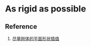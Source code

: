 # As rigid as possible

## Reference

1. [尽量刚体的平面形状插值](https://www.ztyii.com/graphics/as-rigid-as-possible-shape-interpolation/)
